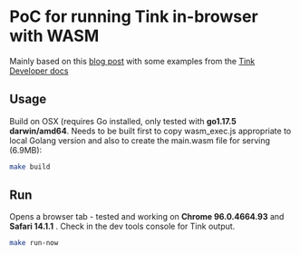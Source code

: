 # PoC for running Tink in-browser with WASM

Mainly based on this [blog post](https://itnext.io/webassemply-with-golang-by-scratch-e05ec5230558) with some examples from the [Tink Developer docs](https://pkg.go.dev/github.com/google/tink/go/aead#example-package)

## Usage

Build on OSX (requires Go installed, only tested with **go1.17.5 darwin/amd64**. Needs to be built first to copy wasm_exec.js appropriate to local Golang version and also to create the main.wasm file for serving (6.9MB):

```bash
make build
```

## Run

Opens a browser tab - tested and working on **Chrome 96.0.4664.93** and **Safari 14.1.1** . Check in the dev tools console for Tink output.

```bash
make run-now
```
